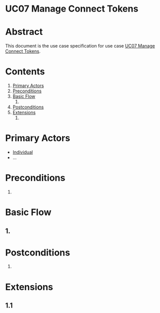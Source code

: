 # UC07 Manage Connect Tokens

# Abstract

This document is the use case specification for use case [UC07 Manage Connect Tokens](UC07%20Manage%20Connect%20Tokens.md).

# Contents


1. [Primary Actors](#primary-actors)
1. [Preconditions](#preconditions)
1. [Basic Flow](#basic-flow)
	1. [](#1-)
1. [Postconditions](#postconditions)
1. [Extensions](#extensions)
	1. [](#11-)

# Primary Actors

* [Individual](../Definitions.md.md#individual)
* ...

# Preconditions

1.

# Basic Flow

## 1. 

# Postconditions

1.

# Extensions

## 1.1

